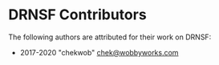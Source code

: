 # DRNSF Contributors #
The following authors are attributed for their work on DRNSF:

* 2017-2020  "chekwob" <chek@wobbyworks.com>
